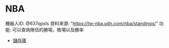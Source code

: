 # NBA
機器人ID: @637qpsls
資料來源: "https://tw-nba.udn.com/nba/standings/"
功能: 可以查詢隊伍的勝場，敗場以及勝率
- [儲存庫](https://github.com/ShaneYu20508/NBA.git)
